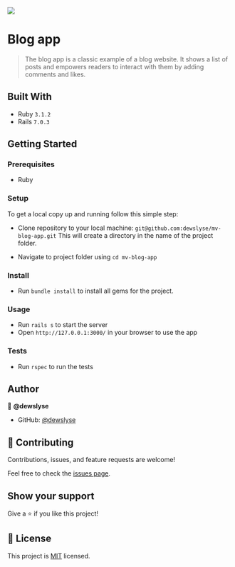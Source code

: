 ![](https://img.shields.io/badge/Microverse-blueviolet)

# Blog app

> The blog app is a classic example of a blog website. It shows a list of posts and empowers readers to interact with them by adding comments and likes.


## Built With

- Ruby `3.1.2`
- Rails `7.0.3`


## Getting Started

### Prerequisites

- Ruby

### Setup

To get a local copy up and running follow this simple step:

- Clone repository to your local machine: 
`git@github.com:dewslyse/mv-blog-app.git`
This will create a directory in the name of the project folder.

- Navigate to project folder using `cd mv-blog-app`

### Install

- Run `bundle install` to install all gems for the project.

### Usage

- Run `rails s` to start the server
- Open `http://127.0.0.1:3000/` in your browser to use the app

### Tests
- Run `rspec` to run the tests

## Author

👤 **@dewslyse**

- GitHub: [@dewslyse](https://github.com/dewslyse)


## 🤝 Contributing

Contributions, issues, and feature requests are welcome!

Feel free to check the [issues page](../../issues/).

## Show your support

Give a ⭐️ if you like this project!

## 📝 License

This project is [MIT](./LICENSE) licensed.
